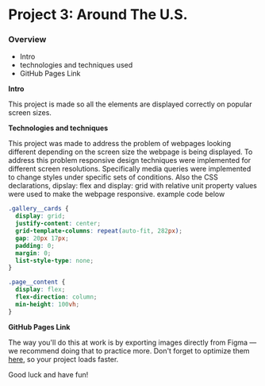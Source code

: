 # Project 3: Around The U.S.

### Overview

- Intro
- technologies and techniques used
- GitHub Pages Link

**Intro**

This project is made so all the elements are displayed correctly on popular screen sizes.

**Technologies and techniques**

This project was made to address the problem of webpages looking different depending on the screen size the webpage is being displayed. To address this problem responsive design techniques were implemented for different screen resolutions. Specifically media queries were implemented to change styles under specific sets of conditions. Also the CSS declarations, dipslay: flex and display: grid with relative unit property values were used to make the webpage responsive. example code below

```css
.gallery__cards {
  display: grid;
  justify-content: center;
  grid-template-columns: repeat(auto-fit, 282px);
  gap: 20px 17px;
  padding: 0;
  margin: 0;
  list-style-type: none;
}

.page__content {
  display: flex;
  flex-direction: column;
  min-height: 100vh;
}
```

**GitHub Pages Link**

The way you'll do this at work is by exporting images directly from Figma — we recommend doing that to practice more. Don't forget to optimize them [here](https://tinypng.com/), so your project loads faster.

Good luck and have fun!

```

```
